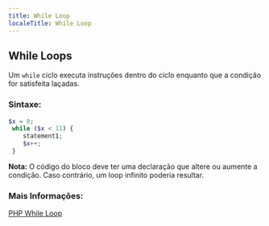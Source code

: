 ```yaml
---
title: While Loop
localeTitle: While Loop
---
```

## While Loops

Um `while` ciclo executa instruções dentro do ciclo enquanto que a condição for satisfeita laçadas.

### Sintaxe:

```php
$x = 0; 
 while ($x < 11) { 
    statement1; 
    $x++; 
 } 
```

**Nota:** O código do bloco deve ter uma declaração que altere ou aumente a condição. Caso contrário, um loop infinito poderia resultar.

### Mais Informações:

[PHP While Loop](http://php.net/manual/en/control-structures.while.php)